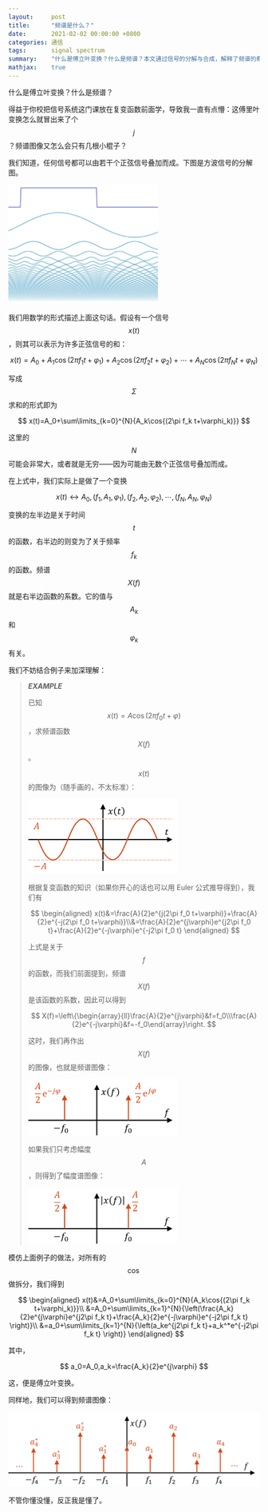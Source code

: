 ```yaml
---
layout:     post
title:      "频谱是什么？"
date:       2021-02-02 00:00:00 +0800
categories: 通信
tags:       signal spectrum
summary:    "什么是傅立叶变换？什么是频谱？本文通过信号的分解与合成，解释了频谱的概念。"
mathjax:    true
---
```


什么是傅立叶变换？什么是频谱？

得益于你校把信号系统这门课放在复变函数前面学，导致我一直有点懵：这傅里叶变换怎么就冒出来了个 $$j$$？频谱图像又怎么会只有几根小棍子？

我们知道，任何信号都可以由若干个正弦信号叠加而成。下图是方波信号的分解图。

<img src="/assets/post/images/spectrum1.webp" alt="spectrum1" style="width:min(100%,300px);" />

我们用数学的形式描述上面这句话。假设有一个信号 $$x(t)$$，则其可以表示为许多正弦信号的和：

$$
x(t)=A_0+A_1\cos{(2\pi f_1t+\varphi_1)}+A_2\cos{(2\pi f_2t+\varphi_2)}+\cdots+A_N\cos{(2\pi f_N t+\varphi_N)}
$$

写成 $$\Sigma$$ 求和的形式即为

$$
x(t)=A_0+\sum\limits_{k=0}^{N}{A_k\cos{(2\pi f_k t+\varphi_k)}}
$$

这里的 $$N$$ 可能会非常大，或者就是无穷——因为可能由无数个正弦信号叠加而成。

在上式中，我们实际上是做了一个变换

$$
x(t)\longleftrightarrow A_0,(f_1,A_1,\varphi_1),(f_2,A_2,\varphi_2),\cdots,(f_N,A_N,\varphi_N)
$$

变换的左半边是关于时间 $$t$$ 的函数，右半边的则变为了关于频率 $$f_k$$ 的函数。频谱 $$X(f)$$ 就是右半边函数的系数。它的值与 $$A_k$$ 和 $$\varphi_k$$ 有关。

我们不妨结合例子来加深理解：

> ***EXAMPLE***
>
> 已知 $$x(t)=A\cos{(2\pi f_0 t+\varphi)}$$，求频谱函数 $$X(f)$$。
>
> $$x(t)$$ 的图像为（随手画的，不太标准）：
>
> <img src="/assets/post/images/spectrum2.svg" alt="spectrum2" style="width:min(100%,300px);" />
>
> 根据复变函数的知识（如果你开心的话也可以用 Euler 公式推导得到），我们有
>
> $$
> \begin{aligned}
> x(t)&=\frac{A}{2}e^{j(2\pi f_0 t+\varphi)}+\frac{A}{2}e^{-j(2\pi f_0 t+\varphi)}\\&=\frac{A}{2}e^{j\varphi}e^{j2\pi f_0 t}+\frac{A}{2}e^{-j\varphi}e^{-j2\pi f_0 t}
> \end{aligned}
> $$
>
> 上式是关于 $$f$$ 的函数，而我们前面提到，频谱 $$X(f)$$ 是该函数的系数，因此可以得到
>
> $$
> X(f)=\left\{\begin{array}{ll}\frac{A}{2}e^{j\varphi}&f=f_0\\\frac{A}{2}e^{-j\varphi}&f=-f_0\end{array}\right.
> $$
>
> 这时，我们再作出 $$X(f)$$ 的图像，也就是频谱图像：
>
> <img src="/assets/post/images/spectrum3.svg" alt="spectrum3" style="width:min(100%,300px);" />
>
> 如果我们只考虑幅度 $$A$$，则得到了幅度谱图像：
>
> <img src="/assets/post/images/spectrum4.svg" alt="spectrum4" style="width:min(100%,300px);" />

模仿上面例子的做法，对所有的 $$\cos$$ 做拆分，我们得到

$$
\begin{aligned}
x(t)&=A_0+\sum\limits_{k=0}^{N}{A_k\cos{(2\pi f_k t+\varphi_k)}}\\
&=A_0+\sum\limits_{k=1}^{N}{\left(\frac{A_k}{2}e^{j\varphi}e^{j2\pi f_k t}+\frac{A_k}{2}e^{-j\varphi}e^{-j2\pi f_k t} \right)}\\
&=a_0+\sum\limits_{k=1}^{N}{\left(a_ke^{j2\pi f_k t}+a_k^*e^{-j2\pi f_k t} \right)}
\end{aligned}
$$

其中，

$$
a_0=A_0,a_k=\frac{A_k}{2}e^{j\varphi}
$$

这，便是傅立叶变换。

同样地，我们可以得到频谱图像：

<img src="/assets/post/images/spectrum5.svg" alt="spectrum5" />

不管你懂没懂，反正我是懂了。
